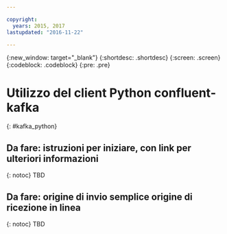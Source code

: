 ```yaml
---

copyright:
  years: 2015, 2017
lastupdated: "2016-11-22"

---
```


{:new_window: target="_blank"}
{:shortdesc: .shortdesc}
{:screen: .screen}
{:codeblock: .codeblock}
{:pre: .pre}

# Utilizzo del client Python confluent-kafka
{: #kafka_python}

## Da fare: istruzioni per iniziare, con link per ulteriori informazioni
{: notoc}
TBD

## Da fare: origine di invio semplice origine di ricezione in linea
{: notoc}
TBD
